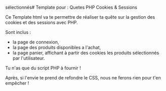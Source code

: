 sélectionnés# Template pour : Quetes  PHP Cookies & Sessions

Ce Template html va te permettre de réaliser ta quête sur la gestion des cookies et des sessions avec PHP.

Sont inclus :

* la page de connexion,
* la page des produits disponibles a l'achat,
* la page panier, affichant à partir des cookies les produits sélectionnés par l'utilisateur.

Tu n'as que du script PHP à fournir !

Après, si l'envie te prend de refondre le CSS, nous ne ferons rien pour t'en empêcher !
